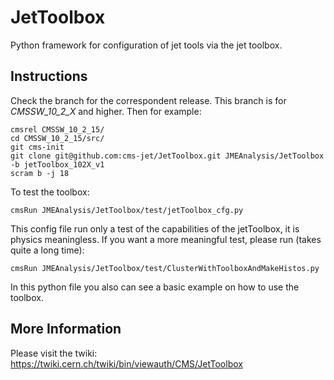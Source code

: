 # JetToolbox
Python framework for configuration of jet tools via the jet toolbox.

## Instructions

Check the branch for the correspondent release. This branch is for *CMSSW_10_2_X* and higher. 
Then for example:
```
cmsrel CMSSW_10_2_15/
cd CMSSW_10_2_15/src/
git cms-init
git clone git@github.com:cms-jet/JetToolbox.git JMEAnalysis/JetToolbox -b jetToolbox_102X_v1
scram b -j 18
```

To test the toolbox:
```
cmsRun JMEAnalysis/JetToolbox/test/jetToolbox_cfg.py
```
This config file run only a test of the capabilities of the jetToolbox, it is physics meaningless. If you want a more meaningful test, please run (takes quite a long time):
~~~
cmsRun JMEAnalysis/JetToolbox/test/ClusterWithToolboxAndMakeHistos.py
~~~
In this python file you also can see a basic example on how to use the toolbox.


## More Information

Please visit the twiki: https://twiki.cern.ch/twiki/bin/viewauth/CMS/JetToolbox
